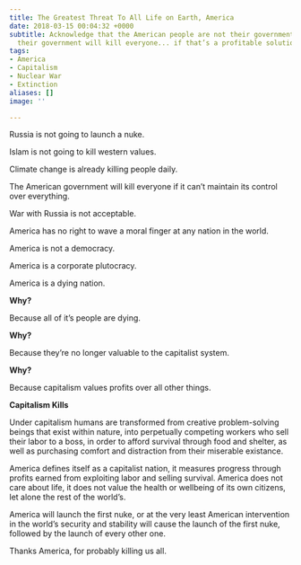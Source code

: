 ```yaml
---
title: The Greatest Threat To All Life on Earth, America
date: 2018-03-15 00:04:32 +0000
subtitle: Acknowledge that the American people are not their government, and that
  their government will kill everyone... if that’s a profitable solution.
tags:
- America
- Capitalism
- Nuclear War
- Extinction
aliases: []
image: ''

---
```

Russia is not going to launch a nuke.

Islam is not going to kill western values.

Climate change is already killing people daily.

The American government will kill everyone if it can’t maintain its control over everything.

War with Russia is not acceptable.

America has no right to wave a moral finger at any nation in the world.

America is not a democracy.

America is a corporate plutocracy.

America is a dying nation.

**Why?**

Because all of it’s people are dying.

**Why?**

Because they’re no longer valuable to the capitalist system.

**Why?**

Because capitalism values profits over all other things.

**Capitalism Kills**

Under capitalism humans are transformed from creative problem-solving beings that exist within nature, into perpetually competing workers who sell their labor to a boss, in order to afford survival through food and shelter, as well as purchasing comfort and distraction from their miserable existance.

America defines itself as a capitalist nation, it measures progress through profits earned from exploiting labor and selling survival. America does not care about life, it does not value the health or wellbeing of its own citizens, let alone the rest of the world’s.

America will launch the first nuke, or at the very least American intervention in the world’s security and stability will cause the launch of the first nuke, followed by the launch of every other one.

Thanks America, for probably killing us all.